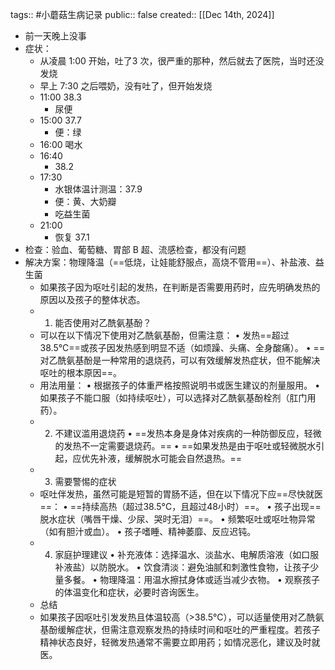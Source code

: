 tags:: #小蘑菇生病记录
public:: false
created:: [[Dec 14th, 2024]]

- 前一天晚上没事
- 症状：
	- 从凌晨 1:00 开始，吐了3 次，很严重的那种，然后就去了医院，当时还没发烧
	- 早上 7:30 之后喂奶，没有吐了，但开始发烧
	- 11:00 38.3
		- 尿便
	- 15:00 37.7
		- 便：绿
	- 16:00 喝水
	- 16:40
		- 38.2
	- 17:30
		- 水银体温计测温：37.9
		- 便：黄、大奶瓣
		- 吃益生菌
	- 21:00
		- 恢复 37.1
- 检查：验血、葡萄糖、胃部 B 超、流感检查，都没有问题
- 解决方案：物理降温（==低烧，让娃能舒服点，高烧不管用==）、补盐液、益生菌
	- 如果孩子因为呕吐引起的发热，在判断是否需要用药时，应先明确发热的原因以及孩子的整体状态。
	- 1. 能否使用对乙酰氨基酚？
	- 可以在以下情况下使用对乙酰氨基酚，但需注意：
	  •	发热==超过38.5°C==或孩子因发热感到明显不适（如烦躁、头痛、全身酸痛）。
	  •	==对乙酰氨基酚是一种常用的退烧药，可以有效缓解发热症状，但不能解决呕吐的根本原因==。
	- 用法用量：
	  •	根据孩子的体重严格按照说明书或医生建议的剂量服用。
	  •	如果孩子不能口服（如持续呕吐），可以选择对乙酰氨基酚栓剂（肛门用药）。
	- 2. 不建议滥用退烧药
	  •	==发热本身是身体对疾病的一种防御反应，轻微的发热不一定需要退烧药。==
	  •	==如果发热是由于呕吐或轻微脱水引起，应优先补液，缓解脱水可能会自然退热。==
	- 3. 需要警惕的症状
	- 呕吐伴发热，虽然可能是短暂的胃肠不适，但在以下情况下应==尽快就医==：
	  •	==持续高热（超过38.5°C，且超过48小时）==。
	  •	孩子出现==脱水症状（嘴唇干燥、少尿、哭时无泪）==。
	  •	频繁呕吐或呕吐物异常（如有胆汁或血）。
	  •	孩子嗜睡、精神萎靡、反应迟钝。
	- 4. 家庭护理建议
	  •	补充液体：选择温水、淡盐水、电解质溶液（如口服补液盐）以防脱水。
	  •	饮食清淡：避免油腻和刺激性食物，让孩子少量多餐。
	  •	物理降温：用温水擦拭身体或适当减少衣物。
	  •	观察孩子的体温变化和症状，必要时咨询医生。
	- 总结
	- 如果孩子因呕吐引发发热且体温较高（>38.5°C），可以适量使用对乙酰氨基酚缓解症状，但需注意观察发热的持续时间和呕吐的严重程度。若孩子精神状态良好，轻微发热通常不需要立即用药；如情况恶化，建议及时就医。